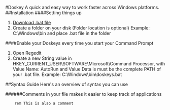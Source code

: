 #Doskey
A quick and easy way to work faster across Windows platforms.
##Installation
####Setting things up
1. [Download .bat file](https://www.google.se)
2. Create a folder on your disk (Folder location is optional) Example: C:\Windows\bin and place .bat file in the folder

####Enable your Doskeys every time you start your Command Prompt
1. Open Regedit
2. Create a new String value in HKEY_CURRENT_USER\SOFTWARE\Microsoft\Command Processor, with Value Name: AutoRun and Value Data is must be the complete PATH of your .bat file. Example: C:\Windows\bin\doskeys.bat

##Syntax Guide
Here's an overview of syntax you can use

######Comments in your file makes it easier to keep track of applications
```:: This is a comment
	rem This is also a comment
```